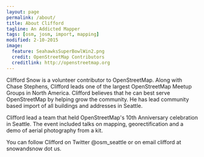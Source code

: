 ```yaml
---
layout: page
permalink: /about/
title: About Clifford
tagline: An Addicted Mapper
tags: [osm, josm, import, mapping]
modified: 2-10-2015
image:
  feature: SeahawksSuperBowlWin2.png
  credit: OpenStreetMap Contributors
  creditlink: http://openstreetmap.org
---
```


Clifford Snow is a volunteer contributor to OpenStreetMap. Along with Chase Stephens, Clifford leads one of the largest OpenStreetMap Meetup Groups in North America. Clifford believes that he can best serve OpenStreetMap by helping grow the community. He has lead community based import of all buildings and addresses in Seattle. 

Clifford lead a team that held OpenStreetMap's 10th Anniversary celebration in Seattle. The event included talks on mapping, georectification and a demo of aerial photography from a kit.

You can follow Clifford on Twitter @osm_seattle or on email clifford at snowandsnow dot us. 


